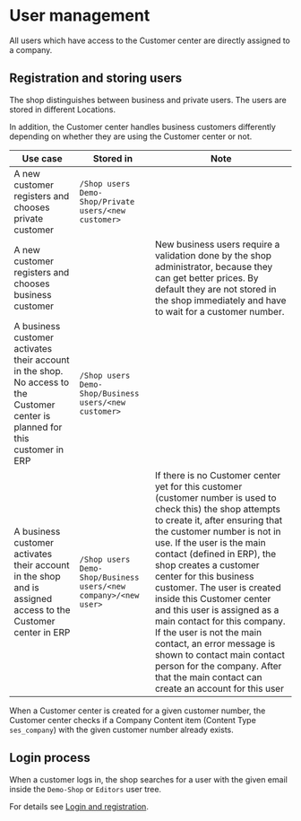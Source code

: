 # User management

All users which have access to the Customer center are directly assigned to a company.

## Registration and storing users

The shop distinguishes between business and private users. The users are stored in different Locations.

In addition, the Customer center handles business customers differently depending on whether they are using the Customer center or not.

|Use case|Stored in|Note|
|--- |--- |--- |
|A new customer registers and chooses private customer|`/Shop users Demo-Shop/Private users/<new customer>`||
|A new customer registers and chooses business customer||New business users require a validation done by the shop administrator, because they can get better prices. By default they are not stored in the shop immediately and have to wait for a customer number.|
|A business customer activates their account in the shop. No access to the Customer center is planned for this customer in ERP|`/Shop users Demo-Shop/Business users/<new customer>`||
|A business customer activates their account in the shop and is assigned access to the Customer center in ERP|`/Shop users Demo-Shop/Business users/<new company>/<new user>`|If there is no Customer center yet for this customer (customer number is used to check this) the shop attempts to create it, after ensuring that the customer number is not in use. If the user is the main contact (defined in ERP), the shop creates a customer center for this business customer. The user is created inside this Customer center and this user is assigned as a main contact for this company. If the user is not the main contact, an error message is shown to contact main contact person for the company. After that the main contact can create an account for this user|

When a Customer center is created for a given customer number, the Customer center checks if a Company Content item (Content Type `ses_company`) with the given customer number already exists.

## Login process

When a customer logs in, the shop searches for a user with the given email inside the `Demo-Shop` or `Editors` user tree.

For details see [Login and registration](../../login_and_registration/login_and_registration.md).
